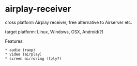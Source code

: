 # airplay-receiver
cross platform Airplay receiver, free alternative to Airserver etc.


target platform: Linux, Windows, OSX, Android(?)

Features:
   
    * audio (raop)
    * video (airplay)
    * screen mirroring (fply?)
    

